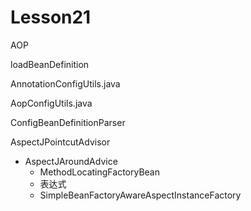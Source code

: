 # Lesson21

AOP

loadBeanDefinition

AnnotationConfigUtils.java

AopConfigUtils.java

ConfigBeanDefinitionParser

AspectJPointcutAdvisor

- AspectJAroundAdvice
    - MethodLocatingFactoryBean
    - 表达式
    - SimpleBeanFactoryAwareAspectInstanceFactory